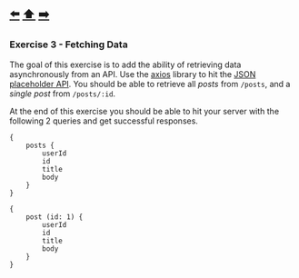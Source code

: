 [⬅️](exercise-2.md) [⬆️️](../README.md) [➡️](exercise-4.md)
---

### Exercise 3 - Fetching Data

The goal of this exercise is to add the ability of retrieving data asynchronously from an API. Use the [axios](https://github.com/mzabriskie/axios) library to hit the [JSON placeholder API](https://jsonplaceholder.typicode.com/). You should be able to retrieve all *posts* from `/posts`, and a *single post* from `/posts/:id`.

At the end of this exercise you should be able to hit your server with the following 2 queries and get successful responses.

```
{
	posts {
		userId
    	id
    	title
    	body
	}
}
```

```
{
	post (id: 1) {
		userId
    	id
    	title
    	body
	}
}
```